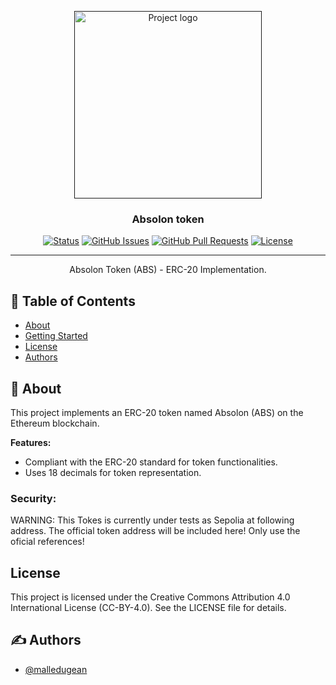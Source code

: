 <p align="center">
  <a href="" rel="noopener">
 <img width=300px height=300px src="https://i.imgur.com/baMZ8Zn.png" alt="Project logo"></a>

</p>

<h3 align="center">Absolon token</h3>

<div align="center">

[![Status](https://img.shields.io/badge/status-active-success.svg)]()
[![GitHub Issues](https://img.shields.io/github/issues/malledugean/absolon_token.svg)](https://github.com/malledugean/absolon_token/issues)
[![GitHub Pull Requests](https://img.shields.io/github/issues-pr/malledugean/absolon_token.svg)](https://github.com/malledugean/absolon_token/pulls)
[![License](https://img.shields.io/badge/license-CC--BY--4.0-blue.svg)](/LICENSE)

</div>

---

<p align="center"> Absolon Token (ABS) - ERC-20 Implementation.
    <br> 
</p>

## 📝 Table of Contents

-   [About](#about)
-   [Getting Started](#getting_started)
-   [License](#licensed)
-   [Authors](#authors)

## 🧐 About <a name = "about"></a>

This project implements an ERC-20 token named Absolon (ABS) on the Ethereum blockchain.

**Features:**

*   Compliant with the ERC-20 standard for token functionalities.
*   Uses 18 decimals for token representation.

### Security:

WARNING: This Tokes is currently under tests as Sepolia at following address.
The official token address will be included here! Only use the oficial references!

## License <a name = "licensed"></a>

This project is licensed under the Creative Commons Attribution 4.0 International License (CC-BY-4.0). See the LICENSE file for details.

## ✍️ Authors <a name = "authors"></a>

-   [@malledugean](https://github.com/malledugean)
